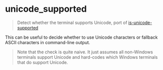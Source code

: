 # unicode_supported

> Detect whether the terminal supports Unicode, port of [is-unicode-supported](https://github.com/sindresorhus/is-unicode-supported)

This can be useful to decide whether to use Unicode characters or fallback ASCII characters in command-line output.

> Note that the check is quite naive. It just assumes all non-Windows terminals
> support Unicode and hard-codes which Windows terminals that do support Unicode.
